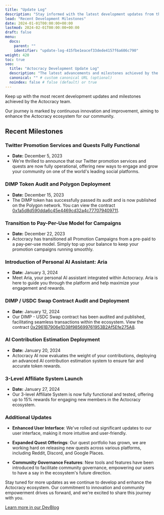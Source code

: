 ```yaml
---
title: "Update Log"
description: "Stay informed with the latest development updates from the Actocracy team."
lead: "Recent Development Milestones"
date: 2024-01-01T00:00:00+00:00
lastmod: 2024-02-01T00:00:00+00:00
draft: false
menu:
  docs:
    parent: ""
    identifier: "update-log-415fbe1eacef33dede4157f6a606c790"
weight: 420
toc: true
seo:
  title: "Actocracy Development Update Log"
  description: "The latest advancements and milestones achieved by the Actocracy development team."
  canonical: "" # custom canonical URL (optional)
  noindex: false # false (default) or true
---
```


Keep up with the most recent development updates and milestones achieved by the Actocracy team.

Our journey is marked by continuous innovation and improvement, aiming to enhance the Actocracy ecosystem for our community.

## Recent Milestones

### Twitter Promotion Services and Quests Fully Functional
- **Date:** December 5, 2023
- We're thrilled to announce that our Twitter promotion services and quests are now fully operational, offering new ways to engage and grow your community on one of the world's leading social platforms.

### DIMP Token Audit and Polygon Deployment
- **Date:** December 15, 2023
- The DIMP token has successfully passed its audit and is now published on the Polygon network. You can view the contract <a href="https://polygonscan.com/token/0x1a5d8d590dda6c45e4469cd32a4c777079409711" target="_blank">0x1a5d8d590dda6c45e4469cd32a4c777079409711</a>.

### Transition to Pay-Per-Use Model for Campaigns
- **Date:** December 22, 2023
- Actocracy has transitioned all Promotion Campaigns from a pre-paid to a pay-per-use model. Simply top up your balance to keep your promotion campaigns running smoothly.

### Introduction of Personal AI Assistant: Aria
- **Date:** January 3, 2024
- Meet Aria, your personal AI assistant integrated within Actocracy. Aria is here to guide you through the platform and help maximize your engagement and rewards.

### DIMP / USDC Swap Contract Audit and Deployment
- **Date:** January 12, 2024
- Our DIMP - USDC Swap contract has been audited and published, facilitating seamless transactions within the ecosystem. View the contract <a href="https://polygonscan.com/address/0x2961B7906e1D38f985699761953B2Af5Efe275A8" target="_blank">0x2961B7906e1D38f985699761953B2Af5Efe275A8</a>.

### AI Contribution Estimation Deployment
- **Date:** January 20, 2024
- Actocracy AI now evaluates the weight of your contributions, deploying an advanced AI contribution estimation system to ensure fair and accurate token rewards.

### 3-Level Affiliate System Launch
- **Date:** January 27, 2024
- Our 3-level Affiliate System is now fully functional and tested, offering up to 15% rewards for engaging new members in the Actocracy ecosystem.

### Additional Updates

- **Enhanced User Interface**: We've rolled out significant updates to our user interface, making it more intuitive and user-friendly.

- **Expanded Quest Offerings**: Our quest portfolio has grown, we are working hard on releasing new quests across various platforms, including Reddit, Discord, and Google Places.

- **Community Governance Features**: New tools and features have been introduced to facilitate community governance, empowering our users to have a say in the ecosystem's future direction.

Stay tuned for more updates as we continue to develop and enhance the Actocracy ecosystem. Our commitment to innovation and community empowerment drives us forward, and we're excited to share this journey with you.

[Learn more in our DevBlog](/blog)
